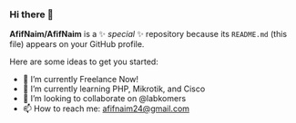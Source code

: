 ### Hi there 👋


**AfifNaim/AfifNaim** is a ✨ _special_ ✨ repository because its `README.md` (this file) appears on your GitHub profile.

Here are some ideas to get you started:

- 🔭 I’m currently Freelance Now!
- 🌱 I’m currently learning PHP, Mikrotik, and Cisco
- 👯 I’m looking to collaborate on @labkomers
- 📫 How to reach me: afifnaim24@gmail.com

